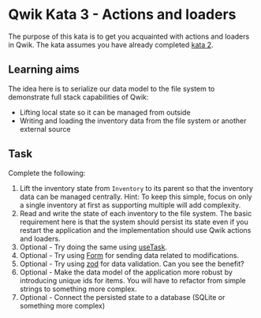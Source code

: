 # Qwik Kata 3 - Actions and loaders

The purpose of this kata is to get you acquainted with actions and loaders in Qwik. The kata assumes you have already completed [kata 2](kata-02.md).

## Learning aims

The idea here is to serialize our data model to the file system to demonstrate full stack capabilities of Qwik:

* Lifting local state so it can be managed from outside
* Writing and loading the inventory data from the file system or another external source

## Task

Complete the following:

1. Lift the inventory state from `Inventory` to its parent so that the inventory data can be managed centrally. Hint: To keep this simple, focus on only a single inventory at first as supporting multiple will add complexity.
2. Read and write the state of each inventory to the file system. The basic requirement here is that the system should persist its state even if you restart the application and the implementation should use Qwik actions and loaders.
3. Optional - Try doing the same using [useTask](https://qwik.builder.io/docs/components/lifecycle/#usetask).
4. Optional - Try using [Form](https://qwik.builder.io/qwikcity/action/#using-actions-with-form) for sending data related to modifications.
5. Optional - Try using [zod](https://qwik.builder.io/qwikcity/action/#zod-validation) for data validation. Can you see the benefit?
6. Optional - Make the data model of the application more robust by introducing unique ids for items. You will have to refactor from simple strings to something more complex.
7. Optional - Connect the persisted state to a database (SQLite or something more complex)
